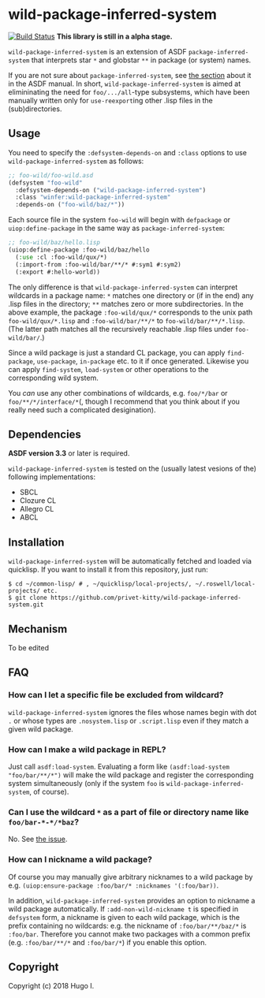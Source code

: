 # wild-package-inferred-system

[![Build Status](https://github.com/privet-kitty/wild-package-inferred-system/workflows/CI/badge.svg)](https://github.com/privet-kitty/wild-package-inferred-system/actions) **This library is still in a alpha stage.**

`wild-package-inferred-system` is an extension of ASDF `package-inferred-system` that interprets star `*` and globstar `**` in package (or system) names.

If you are not sure about `package-inferred-system`, see [the section](https://common-lisp.net/project/asdf/asdf/The-package_002dinferred_002dsystem-extension.html) about it in the ASDF manual. In short, `wild-package-inferred-system` is aimed at elimininating the need for `foo/.../all`-type subsystems, which have been manually written only for `use-reexport`ing other .lisp files in the (sub)directories.

## Usage
You need to specify the `:defsystem-depends-on` and `:class` options to use `wild-package-inferred-system` as follows:

```lisp
;; foo-wild/foo-wild.asd
(defsystem "foo-wild"
  :defsystem-depends-on ("wild-package-inferred-system")
  :class "winfer:wild-package-inferred-system"
  :depends-on ("foo-wild/baz/*"))
```

Each source file in the system `foo-wild` will begin with `defpackage` or `uiop:define-package` in the same way as `package-inferred-system`:

```lisp
;; foo-wild/baz/hello.lisp
(uiop:define-package :foo-wild/baz/hello
  (:use :cl :foo-wild/qux/*)
  (:import-from :foo-wild/bar/**/* #:sym1 #:sym2)
  (:export #:hello-world))
```

The only difference is that `wild-package-inferred-system` can interpret wildcards in a package name: `*` matches one directory or (if in the end) any .lisp files in the directory; `**` matches zero or more subdirectories. In the above example, the package `:foo-wild/qux/*` corresponds to the unix path `foo-wild/qux/*.lisp` and `:foo-wild/bar/**/*` to `foo-wild/bar/**/*.lisp`. (The latter path matches all the recursively reachable .lisp files under `foo-wild/bar/`.) 

Since a wild package is just a standard CL package, you can apply `find-package`, `use-package`, `in-package` etc. to it if once generated. Likewise you can apply `find-system`, `load-system` or other operations to the corresponding wild system.

You _can_ use any other combinations of wildcards, e.g. `foo/*/bar` or `foo/**/*/interface/*`(, though I recommend that you think about if you really need such a complicated desigination).

## Dependencies
**ASDF version 3.3** or later is required.

`wild-package-inferred-system` is tested on the (usually latest vesions of the) following implementations:
- SBCL
- Clozure CL
- Allegro CL
- ABCL

## Installation
`wild-package-inferred-system` will be automatically fetched and loaded via quicklisp. If you want to install it from this repository, just run:

```
$ cd ~/common-lisp/ # , ~/quicklisp/local-projects/, ~/.roswell/local-projects/ etc.
$ git clone https://github.com/privet-kitty/wild-package-inferred-system.git
```

## Mechanism
To be edited

## FAQ
### How can I let a specific file be excluded from wildcard?
`wild-package-inferred-system` ignores the files whose names begin with dot `.` or whose types are `.nosystem.lisp` or `.script.lisp` even if they match a given wild package.

### How can I make a wild package in REPL?
Just call `asdf:load-system`. Evaluating a form like `(asdf:load-system "foo/bar/**/*")` will make the wild package and register the corresponding system simultaneously (only if the system `foo` is `wild-package-inferred-system`, of course).

### Can I use the wildcard `*` as a part of file or directory name like `foo/bar-*-*/*baz`?
No. See [the issue](https://github.com/privet-kitty/wild-package-inferred-system/issues/1).

### How can I nickname a wild package?
Of course you may manually give arbitrary nicknames to a wild package by e.g. `(uiop:ensure-package :foo/bar/* :nicknames '(:foo/bar))`.

In addition, `wild-package-inferred-system` provides an option to nickname a wild package automatically. If `:add-non-wild-nickname t` is specified in `defsystem` form, a nickname is given to each wild package, which is the prefix containing no wildcards: e.g. the nickname of `:foo/bar/**/baz/*` is `:foo/bar`. Therefore you cannot make two packages with a common prefix (e.g. `:foo/bar/**/*` and `:foo/bar/*`) if you enable this option.

## Copyright
Copyright (c) 2018 Hugo I.

